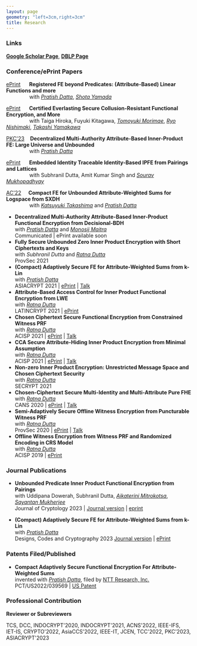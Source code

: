 ```yaml
---
layout: page
geometry: "left=3cm,right=3cm"
title: Research
---
```


### Links

**[Google Scholar Page](https://scholar.google.co.in/citations?user=7N8SUDMAAAAJ&hl=en)**, **[DBLP Page](https://dblp.org/pid/222/6843.html)**


### Conference/ePrint Papers

[ePrint](https://eprint.iacr.org/2023/457) &nbsp;&nbsp;&nbsp;&nbsp; **Registered FE beyond Predicates: (Attribute-Based) Linear Functions and more**\
       &nbsp; &nbsp; &nbsp; &nbsp; &nbsp; &nbsp; &nbsp; &nbsp; with _[Pratish Datta](https://ntt-research.com/cis-people/)_, _[Shota Yamada](https://www.cpsec.aist.go.jp/team/acrt/researcher/yamada/index_en.html)_
  
[ePrint](https://eprint.iacr.org/2023/236) &nbsp;&nbsp;&nbsp;&nbsp; **Certified Everlasting Secure Collusion-Resistant Functional Encryption, and More**\
       &nbsp; &nbsp; &nbsp; &nbsp; &nbsp; &nbsp; &nbsp; &nbsp; with Taiga Hiroka, Fuyuki Kitagawa, _[Tomoyuki Morimae](http://www2.yukawa.kyoto-u.ac.jp/~tomoyuki.morimae/index.html)_, _[Ryo Nishimaki](https://www.nishimaki.info)_, _[Takashi Yamakawa](https://sites.google.com/view/takashiyamakawa)_
  
[PKC'23](https://eprint.iacr.org/2023/565) &nbsp;&nbsp; **Decentralized Multi-Authority Attribute-Based Inner-Product FE: Large Universe and Unbounded**\
       &nbsp; &nbsp; &nbsp; &nbsp; &nbsp; &nbsp; &nbsp; &nbsp; with _[Pratish Datta](https://ntt-research.com/cis-people/)_
  
[ePrint](https://eprint.iacr.org/2022/1196) &nbsp;&nbsp;&nbsp;&nbsp; **Embedded Identity Traceable Identity-Based IPFE from Pairings and Lattices**\
       &nbsp; &nbsp; &nbsp; &nbsp; &nbsp; &nbsp; &nbsp; &nbsp; with Subhranil Dutta, Amit Kumar Singh and _[Sourav Mukhopadhyay](http://www.facweb.iitkgp.ac.in/~sourav/)_
  
[AC'22](https://eprint.iacr.org/2022/1594) &nbsp;&nbsp;&nbsp; **Compact FE for Unbounded Attribute-Weighted Sums for Logspace from SXDH**\
       &nbsp; &nbsp; &nbsp; &nbsp; &nbsp; &nbsp; &nbsp; &nbsp; with _[Katsuyuki Takashima](https://waseda.pure.elsevier.com/en/persons/katsuyuki-takashima)_ and _[Pratish Datta](https://ntt-research.com/cis-people/)_
  
* **Decentralized Multi-Authority Attribute-Based Inner-Product Functional Encryption from Decisional-BDH**\
  with _[Pratish Datta](https://ntt-research.com/cis-people/)_ and _[Monosij Maitra](https://mmaitra.bitbucket.io)_\
  Communicated | ePrint available soon
* **Fully Secure Unbounded Zero Inner Product Encryption with Short Ciphertexts and Keys**\
  with _Subhranil Dutta_ and _[Ratna Dutta](http://www.facweb.iitkgp.ac.in/~ratna/)_\
  ProvSec 2021
* **(Compact) Adaptively Secure FE for Attribute-Weighted Sums from k-Lin**\
  with _[Pratish Datta](https://ntt-research.com/cis-people/)_\
  ASIACRYPT 2021 | [ePrint](https://eprint.iacr.org/2021/1305) | [Talk](https://www.youtube.com/watch?v=uqgqo-R72eU&t=63s)
* **Attribute-Based Access Control for Inner Product Functional Encryption from LWE**\
  with _[Ratna Dutta](http://www.facweb.iitkgp.ac.in/~ratna/)_\
  LATINCRYPT 2021 | [ePrint](https://eprint.iacr.org/2021/178)
* **Chosen Ciphertext Secure Functional Encryption from Constrained Witness PRF**\
  with _[Ratna Dutta](http://www.facweb.iitkgp.ac.in/~ratna/)_\
  ACISP 2021 | [ePrint](https://eprint.iacr.org/2021/512) | [Talk](https://cloudstor.aarnet.edu.au/plus/s/JIIjYYyxHfU5wTc)
* **CCA Secure Attribute-Hiding Inner Product Encryption from Minimal Assumption**\
  with _[Ratna Dutta](http://www.facweb.iitkgp.ac.in/~ratna/)_\
  ACISP 2021 | [ePrint](https://eprint.iacr.org/2020/1085) | [Talk](https://cloudstor.aarnet.edu.au/plus/s/0tN8blKSPhjMsHm)  
* **Non-zero Inner Product Encryption: Unrestricted Message Space and Chosen Ciphertext Security**\
  with _[Ratna Dutta](http://www.facweb.iitkgp.ac.in/~ratna/)_\
  SECRYPT 2021  
* **Chosen-Ciphertext Secure Multi-Identity and Multi-Attribute Pure FHE**\
  with _[Ratna Dutta](http://www.facweb.iitkgp.ac.in/~ratna/)_\
  CANS 2020 | [ePrint](https://eprint.iacr.org/2020/1382) | [Talk](https://www.youtube.com/watch?v=xkoiEzU_4Sk&list=PLGZlw3ijPOnMc3Jjr9czRsdAPt3a6eROB)
* **Semi-Adaptively Secure Offline Witness Encryption from Puncturable Witness PRF**\
  with _[Ratna Dutta](http://www.facweb.iitkgp.ac.in/~ratna/)_\
  ProvSec 2020 | [ePrint](https://eprint.iacr.org/2020/479) | [Talk](https://www.youtube.com/watch?v=GPMLkENHeog) 
* **Offline Witness Encryption from Witness PRF and Randomized Encoding in CRS Model**\
  with _[Ratna Dutta](http://www.facweb.iitkgp.ac.in/~ratna/)_\
  ACISP 2019 | [ePrint](https://eprint.iacr.org/2018/587)  

### Journal Publications

* **Unbounded Predicate Inner Product Functional Encryption from Pairings**\
  with Uddipana Dowerah, Subhranil Dutta, _[Aikaterini Mitrokotsa](https://www.alexandria.unisg.ch/persons/Katerina_Mitrokotsa)_, _[Sayantan Mukherjee](https://www.idrbt.ac.in/dr-sayantan-mukherjee/)_\
  Journal of Cryptology 2023 | [Journal version](https://link.springer.com/article/10.1007/s00145-023-09458-2) | [eprint](https://eprint.iacr.org/2023/483)

* **(Compact) Adaptively Secure FE for Attribute-Weighted Sums from k-Lin**\
  with _[Pratish Datta](https://ntt-research.com/cis-people/)_\
  Designs, Codes and Cryptography 2023 [Journal version](https://link.springer.com/article/10.1007/s10623-023-01219-3) | [ePrint](https://eprint.iacr.org/2021/1305)


### Patents Filed/Published

* **Compact Adaptively Secure Functional Encryption For Attribute-Weighted Sums**\
  invented with _[Pratish Datta](https://ntt-research.com/cis-people/)_, filed by [NTT Research, lnc.](https://ntt-research.com)\
  PCT/US2022/039569 | [US Patent](https://patents.google.com/patent/WO2023014969A1/)


### Professional Contribution

**Reviewer or Subreviewers**

TCS, DCC, INDOCRYPT'2020, INDOCRYPT'2021, ACNS'2022, IEEE-IFS, IET-IS, 
CRYPTO'2022, AsiaCCS'2022, IEEE-IT, JCEN, TCC'2022, PKC'2023, ASIACRYPT'2023  


